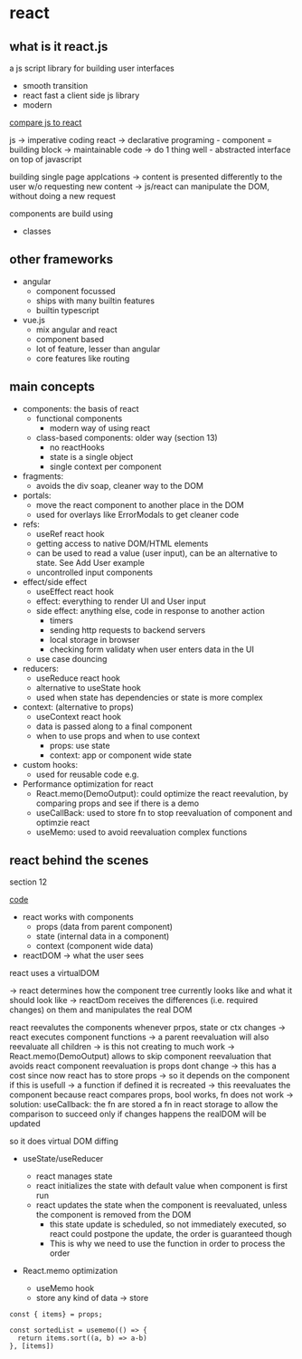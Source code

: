 # react

## what is it react.js

a js script library for building user interfaces
- smooth transition
- react fast
a client side js library
- modern

[compare js to react](https://github.com/academind/react-complete-guide-code/tree/01-getting-started/code/react-vs-vanilla-js-example)

js -> imperative coding
react -> declarative programing
    - component = building block -> maintainable code -> do 1 thing well
    - abstracted interface on top of javascript


building single page applcations
-> content is presented differently to the user w/o requesting new content
-> js/react can manipulate the DOM, without doing a new request

components are build using
- classes


## other frameworks

- angular
  - component focussed
  - ships with many builtin features
  - builtin typescript
- vue.js
  - mix angular and react
  - component based
  - lot of feature, lesser than angular
  - core features like routing

## main concepts

- components: the basis of react
  - functional components
    - modern way of using react
  - class-based components: older way (section 13)
    - no reactHooks
    - state is a single object
    - single context per component
- fragments: 
  - avoids the div soap, cleaner way to the DOM
- portals: 
  - move the react component to another place in the DOM
  -  used for overlays like ErrorModals to get cleaner code
- refs: 
  - useRef react hook
  - getting access to native DOM/HTML elements
  - can be used to read a value (user input), can be an alternative to state. See Add User example
  - uncontrolled input components
- effect/side effect
  - useEffect react hook
  - effect: everything to render UI and User input
  - side effect: anything else, code in response to another action
    - timers
    - sending http requests to backend servers
    - local storage in browser
    - checking form validaty when user enters data in the UI
  - use case douncing
- reducers:
  - useReduce react hook
  - alternative to useState hook
  - used when state has dependencies or state is more complex
- context: (alternative to props)
  - useContext react hook
  - data is passed along to a final component
  - when to use props and when to use context
    - props: use state
    - context: app or component wide state
- custom hooks:
  - used for reusable code e.g.
- Performance optimization for react
  - React.memo(DemoOutput): could optimize the react reevalution, by comparing props and see if there is a demo
  - useCallBack: used to store fn to stop reevaluation of component and optimzie react
  - useMemo: used to avoid reevaluation complex functions

## react behind the scenes

section 12

[code](https://github.com/academind/react-complete-guide-code/tree/12-a-look-behind-the-scenes)

- react works with components
  - props (data from parent component)
  - state (internal data in a component)
  - context (component wide data)
- reactDOM -> what the user sees

react uses a virtualDOM

-> react determines how the component tree currently looks like and what it should look like
-> reactDom receives the differences (i.e. required changes) on them and manipulates the real DOM

react reevalutes the components whenever prpos, state or ctx changes
-> react executes component functions
-> a parent reevaluation will also reevaluate all children -> is this not creating to much work
  ->  React.memo(DemoOutput) allows to skip component reevaluation that avoids react component reevaluation is props dont change
  -> this has a cost since now react has to store props -> so it depends on the component if this is usefull
  -> a function if defined it is recreated -> this reevaluates the component
    because react compares props, bool works, fn does not work
  -> solution: useCallback: the fn are stored a fn in react storage to allow the comparison to succeed
only if changes happens the realDOM will be updated

so it does virtual DOM diffing

- useState/useReducer
  - react manages state
  - react initializes the state with default value when component is first run
  - react updates the state when the component is reevaluated, unless the component is removed from the DOM
    - this state update is scheduled, so not immediately executed, so react could postpone the update, the order is guaranteed though
    - This is why we need to use the function in order to process the order

- React.memo optimization
  - useMemo hook
  - store any kind of data -> store

```
const { items} = props;

const sortedList = usememo(() => {
  return items.sort((a, b) => a-b)
}, [items])
```